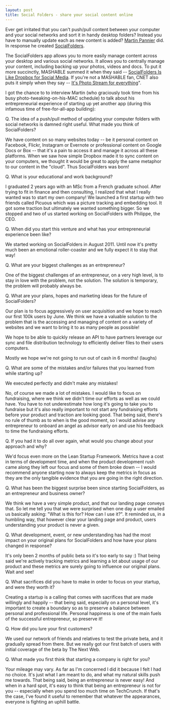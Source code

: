 ```yaml
---
layout: post
title: Social Folders - share your social content online
---
```


Ever get irritated that you can't push/pull content between your computer and your social networks and sort it in handy desktop folders? Instead you have to manually update each as new content is added? <a href="http://socialfolders.me/about-us/">Martin Pannier</a> did. In response he created <a href="http://socialfolders.me/">SocialFolders</a>. 

The SocialFolders app allows you to more easily manage content across your desktop and various social networks.  It allows you to centrally manage your content, including backing up your photos, videos and docs. To put it more succinctly, MASHABLE summed it when they said -- <a href="http://mashable.com/2011/12/15/socialfolders/">SocialFolders Is Like Dropbox for Social Media</a>. If you're not a MASHABLE fan, CNET also puts it simply when they say -- <a href="http://news.cnet.com/8301-19882_3-57343266-250/social-folders-its-photo-stream-for-everything/">It's Photo Stream for everything</a>".

I got the chance to to interview Martin (who graciously took time from his busy photo-tweaking-on-his-MAC schedule) to talk about his entrepreneurial experience of starting up yet another app (during this infamous time of free-for-all-app building):

Q. The idea of a push/pull method of updating your computer folders with social networks is damned right useful. What made you think of SocialFolders?

We have content on so many websites today -- be it personal content on Facebook, Flickr, Instagram or Evernote or professional content on Google Docs or Box -- that it's a pain to access it and manage it across all these platforms. When we saw how simple Dropbox made it to sync content on your computers, we thought it would be great to apply the same metaphor to our content in the "cloud". Thus SocialFolders was born!

Q. What is your educational and work background?

I graduated 2 years ago with an MSc from a French graduate school. After trying to fit in finance and then consulting, I realized that what I really wanted was to start my own company! We launched a first startup with two friends called Picuous which was a picture tracking and embedding tool. It got some traction but ultimately we wanted something bigger. So we stopped and two of us started working on SocialFolders with Philippe, the CEO.

Q. When did you start this venture and what has your entrepreneurial experience been like?

We started working on SocialFolders in August 2011. Until now it's pretty much been an emotional roller-coaster and we fully expect it to stay that way!

Q. What are your biggest challenges as an entrepreneur?

One of the biggest challenges of an entrepreneur, on a very high level, is to stay in love with the problem, not the solution. The solution is temporary, the problem will probably always be.

Q. What are your plans, hopes and marketing ideas for the future of SocialFolders?

Our plan is to focus aggressively on user acquisition and we hope to reach our first 100k users by June. We think we have a valuable solution to the problem that is the accessing and managing of content on a variety of websites and we want to bring it to as many people as possible!

We hope to be able to quickly release an API to have partners leverage our sync and file distribution technology to efficiently deliver files to their users computers.

Mostly we hope we're not going to run out of cash in 6 months! (laughs)

Q. What are some of the mistakes and/or failures that you learned from while starting up?

We executed perfectly and didn't make any mistakes!

No, of course we made a lot of mistakes. I would like to focus on fundraising, where we think we didn't time our efforts as well as we could have. You have to not underestimate how long it's going to take you to fundraise but it's also really important to not start any fundraising efforts before your product and traction are looking good. That being said, there's no rule of thumb as to when is the good moment, so I would advise any entrepreneur to onboard an angel as advisor early on and use his feedback to time the fundraising efforts.

Q. If you had it to do all over again, what would you change about your approach and why?

We'd focus even more on the Lean Startup Framework. Metrics have a cost in terms of development time, and when the product development rush came along they left our focus and some of them broke down -- I would recommend anyone starting now to always keep the metrics in focus as they are the only tangible evidence that you are going in the right direction.

Q. What has been the biggest surprise been since starting SocialFolders, as an entrepreneur and business owner?

We think we have a very simple product, and that our landing page conveys that. So let me tell you that we were surprised when one day a user emailed us basically asking: "What is this for? How can I use it?". It reminded us, in a humbling way, that however clear your landing page and product, users understanding your product is never a given.

Q. What development, event, or new understanding has had the most impact on your original plans for SocialFolders and how have your plans changed in response?

It's only been 2 months of public beta so it's too early to say :) That being said we're actively tracking metrics and learning a lot about usage of our product and these metrics are surely going to influence our original plans. Wait and see!

Q. What sacrifices did you have to make in order to focus on your startup, and were they worth it?

Creating a startup is a calling that comes with sacrifices that are made willingly and happily -- that being said, especially on a personal level, it's important to create a boundary so as to preserve a balance between personal and professional life. Personal happiness is one of the main fuels of the successful entrepreneur, so preserve it!

Q. How did you lure your first customers?

We used our network of friends and relatives to test the private beta, and it gradually spread from there. But we really got our first batch of users with initial coverage of the beta by The Next Web.

Q. What made you first think that starting a company is right for you?

Your mileage may vary. As far as I'm concerned I did it because I felt I had no choice. It's just what I am meant to do, and what my natural skills push me towards. That being said, being an entrepreneur is never easy! And when in a hard spot, it's easy to think that being an entrepreneur is not for you -- especially when you spend too much time on TechCrunch. If that's the case, I've found it useful to remember that whatever the appearances, everyone is fighting an uphill battle.
